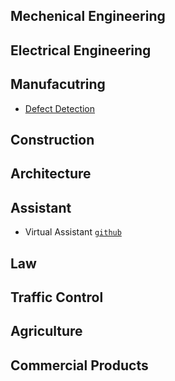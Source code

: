 ## Mechenical Engineering

## Electrical Engineering

## Manufacutring

* [Defect Detection](https://devblogs.nvidia.com/automatic-defect-inspection-using-the-nvidia-end-to-end-deep-learning-platform/)

## Construction

## Architecture


## Assistant

* Virtual Assistant [`github`](https://github.com/DragonComputer/Dragonfire)

## Law

## Traffic Control

## Agriculture

## Commercial Products

